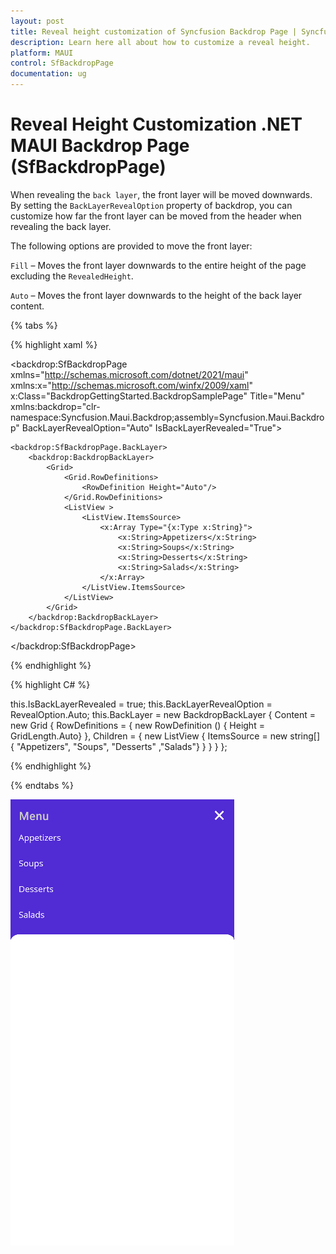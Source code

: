 ```yaml
---
layout: post
title: Reveal height customization of Syncfusion Backdrop Page | Syncfusion
description: Learn here all about how to customize a reveal height.
platform: MAUI
control: SfBackdropPage
documentation: ug
---
```


# Reveal Height Customization .NET MAUI Backdrop Page (SfBackdropPage)

When revealing the `back layer`, the front layer will be moved downwards. By setting the `BackLayerRevealOption` property of backdrop, you can customize how far the front layer can be moved from the header when revealing the back layer.

The following options are provided to move the front layer:

`Fill` – Moves the front layer downwards to the entire height of the page excluding the `RevealedHeight`.

`Auto` – Moves the front layer downwards to the height of the back layer content.

{% tabs %} 

{% highlight xaml %} 

<backdrop:SfBackdropPage xmlns="http://schemas.microsoft.com/dotnet/2021/maui"
                         xmlns:x="http://schemas.microsoft.com/winfx/2009/xaml"
                         x:Class="BackdropGettingStarted.BackdropSamplePage"
                         Title="Menu"
                         xmlns:backdrop="clr-namespace:Syncfusion.Maui.Backdrop;assembly=Syncfusion.Maui.Backdrop"
                         BackLayerRevealOption="Auto"
                         IsBackLayerRevealed="True">

    <backdrop:SfBackdropPage.BackLayer>
        <backdrop:BackdropBackLayer>
            <Grid>
                <Grid.RowDefinitions>
                    <RowDefinition Height="Auto"/>
                </Grid.RowDefinitions>
                <ListView >
                    <ListView.ItemsSource>
                        <x:Array Type="{x:Type x:String}">
                            <x:String>Appetizers</x:String>
                            <x:String>Soups</x:String>
                            <x:String>Desserts</x:String>
                            <x:String>Salads</x:String>
                        </x:Array>
                    </ListView.ItemsSource>
                </ListView>
            </Grid>
        </backdrop:BackdropBackLayer>
    </backdrop:SfBackdropPage.BackLayer>

</backdrop:SfBackdropPage>


{% endhighlight %}

{% highlight C# %} 

this.IsBackLayerRevealed = true;
this.BackLayerRevealOption = RevealOption.Auto;
this.BackLayer = new BackdropBackLayer
{
    Content = new Grid
    {
        RowDefinitions =
        {
            new RowDefinition () { Height = GridLength.Auto}
        },
        Children =
        {
            new ListView
            {
                ItemsSource = new string[] { "Appetizers", "Soups", "Desserts" ,"Salads"}
            }
        }
    }
};

{% endhighlight %}

{% endtabs %}

![.NET MAUI Backdrop reveal height customization](images/reveal-height/reveal-height.png)